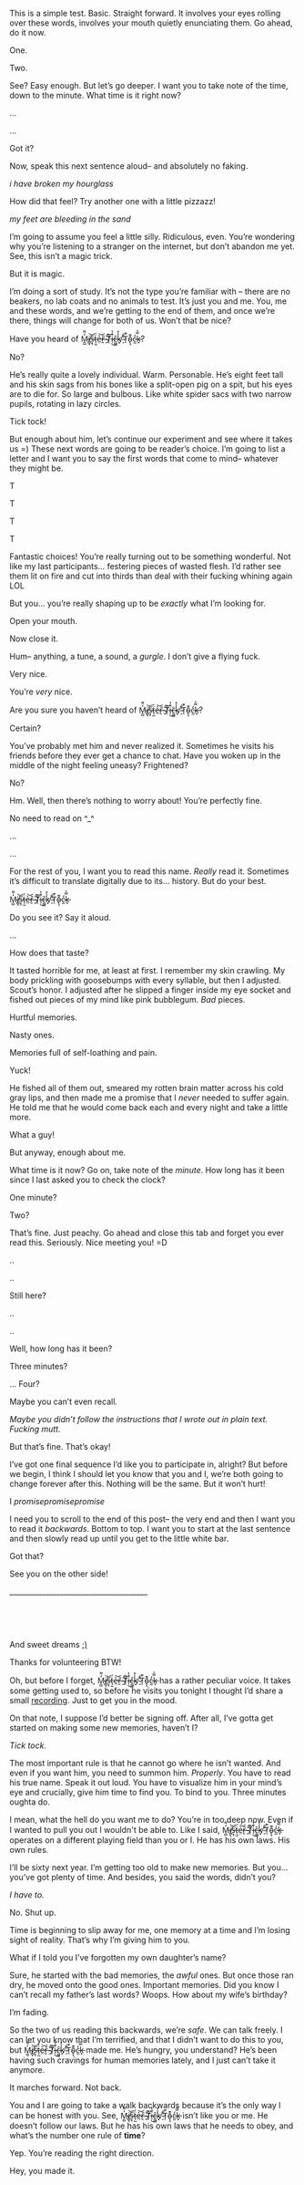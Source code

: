  

This is a simple test. Basic. Straight forward. It involves your eyes rolling over these words, involves your mouth quietly enunciating them. Go ahead, do it now. 

One. 

Two. 

See? Easy enough. But let’s go deeper.  I want you to take note of the time, down to the minute. What time is it right now?

…

…

Got it?

Now, speak this next sentence aloud– and absolutely no faking.

*i have broken my hourglass*

How did that feel? Try another one with a little pizzazz!

*my feet are bleeding in the sand*

I’m going to assume you feel a little silly. Ridiculous, even. You’re wondering why you’re listening to a stranger on the internet, but don’t abandon me yet. See, this isn’t a magic trick.

But it is magic. 

I’m doing a sort of study. It’s not the type you’re familiar with – there are no beakers, no lab coats and no animals to test. It’s just you and me. You, me and these words, and we’re getting to the end of them, and once we’re there, things will change for both of us. Won’t that be nice?

Have you heard of M̴̱̺̒͌i̸̻̘͝s̶͙̹̅ẗ̵̩̰́e̶̤͛͝ṟ̶̎ ̴̱̋͠T̸̜̏i̶̹̐̔͜c̶͚͖̑k̸͓̾̽ ̴̗̔̐Ṫ̷̠͊ō̴̢͉͊c̵̰̒k̵̟̿͐?

No?

He’s really quite a lovely individual. Warm. Personable. He’s eight feet tall and his skin sags from his bones like a split-open pig on a spit, but his eyes are to die for. So large and bulbous. Like white spider sacs with two narrow pupils, rotating in lazy circles. 

Tick tock!

But enough about him, let’s continue our experiment and see where it takes us =) These next words are going to be reader’s choice. I’m going to list a letter and I want you to say the first words that come to mind– whatever they might be.

T

T

T

T

Fantastic choices! You’re really turning out to be something wonderful. Not like my last participants…  festering pieces of wasted flesh. I’d rather see them lit on fire and cut into thirds than deal with their fucking whining again LOL

But you… you’re really shaping up to be *exactly* what I’m looking for. 

Open your mouth. 

Now close it. 

Hum– anything, a tune, a sound, a *gurgle*. I don’t give a flying fuck. 

Very nice. 

You’re *very* nice. 

Are you sure you haven’t heard of M̴̱̺̒͌i̸̻̘͝s̶͙̹̅ẗ̵̩̰́e̶̤͛͝ṟ̶̎ ̴̱̋͠T̸̜̏i̶̹̐̔͜c̶͚͖̑k̸͓̾̽ ̴̗̔̐Ṫ̷̠͊ō̴̢͉͊c̵̰̒k̵̟̿͐?

Certain?

You’ve probably met him and never realized it. Sometimes he visits his friends before they ever get a chance to chat. Have you woken up in the middle of the night feeling uneasy? Frightened?

No?

Hm. Well, then there’s nothing to worry about! You’re perfectly fine. 

No need to read on \^\_\^

…

...

For the rest of you, I want you to read this name. *Really* read it. Sometimes it’s difficult to translate digitally due to its… history. But do your best.

M̴̱̺̒͌i̸̻̘͝s̶͙̹̅ẗ̵̩̰́e̶̤͛͝ṟ̶̎ ̴̱̋͠T̸̜̏i̶̹̐̔͜c̶͚͖̑k̸͓̾̽ ̴̗̔̐Ṫ̷̠͊ō̴̢͉͊c̵̰̒k̵̟̿͐

Do you see it? Say it aloud.

…

How does that taste? 

It tasted horrible for me, at least at first. I remember my skin crawling. My body prickling with goosebumps with every syllable, but then I adjusted. Scout’s honor. I adjusted after he slipped a finger inside my eye socket and fished out pieces of my mind like pink bubblegum. *Bad* pieces.

Hurtful memories.

Nasty ones.

Memories full of self-loathing and pain.

Yuck!

He fished all of them out, smeared my rotten brain matter across his cold gray lips, and then made me a promise that I *never* needed to suffer again. He told me that he would come back each and every night and take a little more.

What a guy!

But anyway, enough about me.

What time is it now? Go on, take note of the *minute*. How long has it been since I last asked you to check the clock?

One minute?

Two?

That’s fine. Just peachy. Go ahead and close this tab and forget you ever read this. Seriously. Nice meeting you! =D

..

..

Still here?

..

..

Well, how long has it been?

Three minutes? 

… Four? 

Maybe you can’t even recall. 

*Maybe you didn’t follow the instructions that I wrote out in plain text. Fucking mutt.*

But that’s fine. That’s okay!

I’ve got one final sequence I’d like you to participate in, alright? But before we begin, I think I should let you know that you and I, we’re both going to change forever after this. Nothing will be the same. But it won’t hurt!

I *promisepromisepromise*

I need you to scroll to the end of this post– the very end and then I want you to read it *backwards*. Bottom to top. I want you to start at the last sentence and then slowly read up until you get to the little white bar. 

Got that?

See you on the other side!

\_\_\_\_\_\_\_\_\_\_\_\_\_\_\_\_\_\_\_\_\_\_\_\_\_\_\_\_\_\_\_\_\_\_\_\_\_\_

&#x200B;

&#x200B;

And sweet dreams [;)](https://www.reddit.com/r/TalesFromTheCryptid)

Thanks for volunteering BTW!

Oh, but before I forget, M̴̱̺̒͌i̸̻̘͝s̶͙̹̅ẗ̵̩̰́e̶̤͛͝ṟ̶̎ ̴̱̋͠T̸̜̏i̶̹̐̔͜c̶͚͖̑k̸͓̾̽ ̴̗̔̐Ṫ̷̠͊ō̴̢͉͊c̵̰̒k̵̟̿͐ has a rather peculiar voice. It takes some getting used to, so before he visits you tonight I thought I’d share a small [recording](https://soundcloud.com/user-680217686/mister-tick-tock?utm_source=clipboard&utm_medium=text&utm_campaign=social_sharing). Just to get you in the mood.

On that note, I suppose I’d better be signing off. After all, I’ve gotta get started on making some new memories, haven’t I?

*Tick tock.*

The most important rule is that he cannot go where he isn’t wanted. And even if you want him, you need to summon him. *Properly*. You have to read his true name. Speak it out loud. You have to visualize him in your mind’s eye and crucially, give him time to find you. To bind to you. Three minutes oughta do.

I mean, what the hell do you want me to do? You’re in too deep now. Even if I wanted to pull you out I wouldn't be able to. Like I said, M̴̱̺̒͌i̸̻̘͝s̶͙̹̅ẗ̵̩̰́e̶̤͛͝ṟ̶̎ ̴̱̋͠T̸̜̏i̶̹̐̔͜c̶͚͖̑k̸͓̾̽ ̴̗̔̐Ṫ̷̠͊ō̴̢͉͊c̵̰̒k̵̟̿͐ operates on a different playing field than you or I. He has his own laws. His own rules. 

I’ll be sixty next year. I’m getting too old to make new memories. But you… you’ve got plenty of time. And besides, you said the words, didn’t you?

*I have to.* 

No. Shut up.

Time is beginning to slip away for me, one memory at a time and I’m losing sight of reality. That’s why I’m giving him to you.

What if I told you I’ve forgotten my own daughter’s name? 

Sure, he started with the bad memories, the *awful* ones. But once those ran dry, he moved onto the good ones. Important memories. Did you know I can’t recall my father’s last words? Woops. How about my wife’s birthday?

I’m fading.

So the two of us reading this backwards, we’re *safe*. We can talk freely. I can let you know that I’m terrified, and that I didn’t want to do this to you, but M̴̱̺̒͌i̸̻̘͝s̶͙̹̅ẗ̵̩̰́e̶̤͛͝ṟ̶̎ ̴̱̋͠T̸̜̏i̶̹̐̔͜c̶͚͖̑k̸͓̾̽ ̴̗̔̐Ṫ̷̠͊ō̴̢͉͊c̵̰̒k̵̟̿͐ made me. He’s hungry, you understand? He’s been having such cravings for human memories lately, and I just can’t take it anymore. 

It marches forward. Not back.

You and I are going to take a walk backwards because it’s the only way I can be honest with you. See, M̴̱̺̒͌i̸̻̘͝s̶͙̹̅ẗ̵̩̰́e̶̤͛͝ṟ̶̎ ̴̱̋͠T̸̜̏i̶̹̐̔͜c̶͚͖̑k̸͓̾̽ ̴̗̔̐Ṫ̷̠͊ō̴̢͉͊c̵̰̒k̵̟̿͐ isn’t like you or me. He doesn’t follow our laws. But he has his own laws that he needs to obey, and what’s the number one rule of **time**?

Yep. You’re reading the right direction.

Hey, you made it.